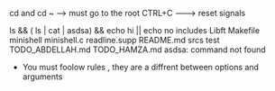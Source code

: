 cd and cd ~    --> must go to the root 
CTRL+C ---> reset signals

ls && ( ls | cat | asdsa) && echo hi || echo no
includes  Libft  Makefile  minishell  minishell.c  readline.supp  README.md  srcs  test  TODO_ABDELLAH.md  TODO_HAMZA.md
asdsa: command not found

- You must foolow rules , they are a diffrent between options and arguments

